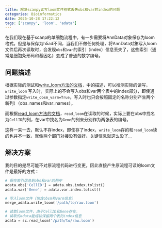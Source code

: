 ```yaml
---
title: 解决scanpy读写loom文件格式丢失obs和var的index的问题
categories: Bioinformatics
date: 2025-10-28 17:22:12
tags: ['scanpy', 'loom', 'adata']
---
```


在我们现在基于scanp的单细胞流程中，有一步需要将AnnData对象保存为loom格式。但是与保存为h5ad不同，当我们不做任何处理，将AnnData对象写入loom文件后再次读取时，会发现`obs`和`var`的索引（index）信息丢失了，这些索引（通常是细胞条形码和基因名）变成了普通的数字编号。

<!-- more -->

## 问题描述

根据实际的测试和[write_loom方法的文档](https://anndata.readthedocs.io/en/latest/generated/anndata.AnnData.write_loom.html)，中的描述，可以推测实际的读写，`write_loom` 写入时，实际上的不会写入obs和var两个表中的index部分，即使通过参数指定`write_obsm_varm=True`，写入时也只会按照固定的名称分别产生两个新列）（obs_names和var_names）。

而根据[read_loom方法的文档](https://scanpy.readthedocs.io/en/stable/generated/scanpy.read_loom.html)，`read_loom`在读取的时候，实际上要在obs中找名为`CellID`的列，在var中找名为`Gene`的列来分别作为两张表的编号。

这样一来一去，默认不存index，即使存了index，`write_loom`存的和`read_loom`读的也并不一致，就像两个部门对接没有做好，关键信息就这么没了...

## 解决方案

我的目的是尽可能不对原流程代码进行变更，因此直接产生原流程可读的loom文件是最好的方式：

```python
# 保存索引信息到obs和var的列中
adata.obs['CellID'] = adata.obs.index.tolist()
adata.var['Gene'] = adata.var.index.tolist()

# 写入loom文件（包含obsm和varm信息）
merge_adata.write_loom('/path/to/raw.loom')

# 读取loom文件，由于CellID和Gene存在，
# 读取的adata能成功保留两个表的index信息
adata = sc.read_loom('/path/to/raw.loom')
```
